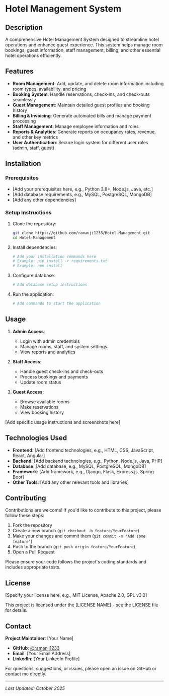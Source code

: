 # Hotel Management System

## Description

A comprehensive Hotel Management System designed to streamline hotel operations and enhance guest experience. This system helps manage room bookings, guest information, staff management, billing, and other essential hotel operations efficiently.

## Features

- **Room Management**: Add, update, and delete room information including room types, availability, and pricing
- **Booking System**: Handle reservations, check-ins, and check-outs seamlessly
- **Guest Management**: Maintain detailed guest profiles and booking history
- **Billing & Invoicing**: Generate automated bills and manage payment processing
- **Staff Management**: Manage employee information and roles
- **Reports & Analytics**: Generate reports on occupancy rates, revenue, and other key metrics
- **User Authentication**: Secure login system for different user roles (admin, staff, guest)

## Installation

### Prerequisites

- [Add your prerequisites here, e.g., Python 3.8+, Node.js, Java, etc.]
- [Add database requirements, e.g., MySQL, PostgreSQL, MongoDB]
- [Add any other dependencies]

### Setup Instructions

1. Clone the repository:
   ```bash
   git clone https://github.com/ramanji1233/Hotel-Management.git
   cd Hotel-Management
   ```

2. Install dependencies:
   ```bash
   # Add your installation commands here
   # Example: pip install -r requirements.txt
   # Example: npm install
   ```

3. Configure database:
   ```bash
   # Add database setup instructions
   ```

4. Run the application:
   ```bash
   # Add commands to start the application
   ```

## Usage

1. **Admin Access**: 
   - Login with admin credentials
   - Manage rooms, staff, and system settings
   - View reports and analytics

2. **Staff Access**:
   - Handle guest check-ins and check-outs
   - Process bookings and payments
   - Update room status

3. **Guest Access**:
   - Browse available rooms
   - Make reservations
   - View booking history

[Add specific usage instructions and screenshots here]

## Technologies Used

- **Frontend**: [Add frontend technologies, e.g., HTML, CSS, JavaScript, React, Angular]
- **Backend**: [Add backend technologies, e.g., Python, Node.js, Java, PHP]
- **Database**: [Add database, e.g., MySQL, PostgreSQL, MongoDB]
- **Framework**: [Add framework, e.g., Django, Flask, Express.js, Spring Boot]
- **Other Tools**: [Add any other relevant tools and libraries]

## Contributing

Contributions are welcome! If you'd like to contribute to this project, please follow these steps:

1. Fork the repository
2. Create a new branch (`git checkout -b feature/YourFeature`)
3. Make your changes and commit them (`git commit -m 'Add some feature'`)
4. Push to the branch (`git push origin feature/YourFeature`)
5. Open a Pull Request

Please ensure your code follows the project's coding standards and includes appropriate tests.

## License

[Specify your license here, e.g., MIT License, Apache 2.0, GPL v3.0]

This project is licensed under the [LICENSE NAME] - see the [LICENSE](LICENSE) file for details.

## Contact

**Project Maintainer**: [Your Name]

- **GitHub**: [@ramanji1233](https://github.com/ramanji1233)
- **Email**: [Your Email Address]
- **LinkedIn**: [Your LinkedIn Profile]

For questions, suggestions, or issues, please open an issue on GitHub or contact me directly.

---

*Last Updated: October 2025*
